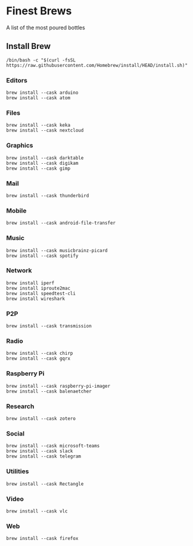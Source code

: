 # Finest Brews
A list of the most poured bottles

## Install Brew
```
/bin/bash -c "$(curl -fsSL https://raw.githubusercontent.com/Homebrew/install/HEAD/install.sh)"
```

### Editors
```
brew install --cask arduino
brew install --cask atom
```

### Files
```
brew install --cask keka
brew install --cask nextcloud
```

### Graphics
```
brew install --cask darktable
brew install --cask digikam
brew install --cask gimp
```

### Mail
```
brew install --cask thunderbird
```

### Mobile
```
brew install --cask android-file-transfer
```

### Music
```
brew install --cask musicbrainz-picard
brew install --cask spotify
```

### Network
```
brew install iperf
brew install iproute2mac
brew install speedtest-cli
brew install wireshark
```

### P2P
```
brew install --cask transmission
```

### Radio
```
brew install --cask chirp
brew install --cask gqrx
```

### Raspberry Pi
```
brew install --cask raspberry-pi-imager
brew install --cask balenaetcher
```

### Research
```
brew install --cask zotero
```

### Social
```
brew install --cask microsoft-teams 
brew install --cask slack
brew install --cask telegram
```

### Utilities
```
brew install --cask Rectangle
```

### Video
```
brew install --cask vlc
```

### Web
```
brew install --cask firefox
```
